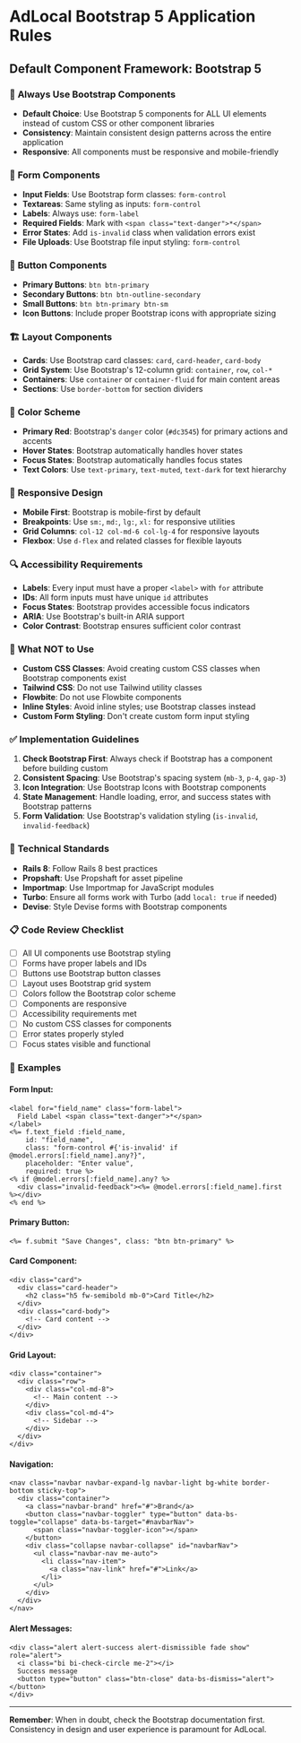 # AdLocal Bootstrap 5 Application Rules

## Default Component Framework: Bootstrap 5

### 🎨 **Always Use Bootstrap Components**
- **Default Choice**: Use Bootstrap 5 components for ALL UI elements instead of custom CSS or other component libraries
- **Consistency**: Maintain consistent design patterns across the entire application
- **Responsive**: All components must be responsive and mobile-friendly

### 📝 **Form Components**
- **Input Fields**: Use Bootstrap form classes: `form-control`
- **Textareas**: Same styling as inputs: `form-control`
- **Labels**: Always use: `form-label`
- **Required Fields**: Mark with `<span class="text-danger">*</span>`
- **Error States**: Add `is-invalid` class when validation errors exist
- **File Uploads**: Use Bootstrap file input styling: `form-control`

### 🔘 **Button Components**
- **Primary Buttons**: `btn btn-primary`
- **Secondary Buttons**: `btn btn-outline-secondary`
- **Small Buttons**: `btn btn-primary btn-sm`
- **Icon Buttons**: Include proper Bootstrap icons with appropriate sizing

### 🏗️ **Layout Components**
- **Cards**: Use Bootstrap card classes: `card`, `card-header`, `card-body`
- **Grid System**: Use Bootstrap's 12-column grid: `container`, `row`, `col-*`
- **Containers**: Use `container` or `container-fluid` for main content areas
- **Sections**: Use `border-bottom` for section dividers

### 🎯 **Color Scheme**
- **Primary Red**: Bootstrap's `danger` color (`#dc3545`) for primary actions and accents
- **Hover States**: Bootstrap automatically handles hover states
- **Focus States**: Bootstrap automatically handles focus states
- **Text Colors**: Use `text-primary`, `text-muted`, `text-dark` for text hierarchy

### 📱 **Responsive Design**
- **Mobile First**: Bootstrap is mobile-first by default
- **Breakpoints**: Use `sm:`, `md:`, `lg:`, `xl:` for responsive utilities
- **Grid Columns**: `col-12 col-md-6 col-lg-4` for responsive layouts
- **Flexbox**: Use `d-flex` and related classes for flexible layouts

### 🔍 **Accessibility Requirements**
- **Labels**: Every input must have a proper `<label>` with `for` attribute
- **IDs**: All form inputs must have unique `id` attributes
- **Focus States**: Bootstrap provides accessible focus indicators
- **ARIA**: Use Bootstrap's built-in ARIA support
- **Color Contrast**: Bootstrap ensures sufficient color contrast

### 🚫 **What NOT to Use**
- **Custom CSS Classes**: Avoid creating custom CSS classes when Bootstrap components exist
- **Tailwind CSS**: Do not use Tailwind utility classes
- **Flowbite**: Do not use Flowbite components
- **Inline Styles**: Avoid inline styles; use Bootstrap classes instead
- **Custom Form Styling**: Don't create custom form input styling

### ✅ **Implementation Guidelines**
1. **Check Bootstrap First**: Always check if Bootstrap has a component before building custom
2. **Consistent Spacing**: Use Bootstrap's spacing system (`mb-3`, `p-4`, `gap-3`)
3. **Icon Integration**: Use Bootstrap Icons with Bootstrap components
4. **State Management**: Handle loading, error, and success states with Bootstrap patterns
5. **Form Validation**: Use Bootstrap's validation styling (`is-invalid`, `invalid-feedback`)

### 🔧 **Technical Standards**
- **Rails 8**: Follow Rails 8 best practices
- **Propshaft**: Use Propshaft for asset pipeline
- **Importmap**: Use Importmap for JavaScript modules
- **Turbo**: Ensure all forms work with Turbo (add `local: true` if needed)
- **Devise**: Style Devise forms with Bootstrap components

### 📋 **Code Review Checklist**
- [ ] All UI components use Bootstrap styling
- [ ] Forms have proper labels and IDs
- [ ] Buttons use Bootstrap button classes
- [ ] Layout uses Bootstrap grid system
- [ ] Colors follow the Bootstrap color scheme
- [ ] Components are responsive
- [ ] Accessibility requirements met
- [ ] No custom CSS classes for components
- [ ] Error states properly styled
- [ ] Focus states visible and functional

### 🎨 **Examples**

#### Form Input:
```erb
<label for="field_name" class="form-label">
  Field Label <span class="text-danger">*</span>
</label>
<%= f.text_field :field_name, 
    id: "field_name",
    class: "form-control #{'is-invalid' if @model.errors[:field_name].any?}",
    placeholder: "Enter value",
    required: true %>
<% if @model.errors[:field_name].any? %>
  <div class="invalid-feedback"><%= @model.errors[:field_name].first %></div>
<% end %>
```

#### Primary Button:
```erb
<%= f.submit "Save Changes", class: "btn btn-primary" %>
```

#### Card Component:
```erb
<div class="card">
  <div class="card-header">
    <h2 class="h5 fw-semibold mb-0">Card Title</h2>
  </div>
  <div class="card-body">
    <!-- Card content -->
  </div>
</div>
```

#### Grid Layout:
```erb
<div class="container">
  <div class="row">
    <div class="col-md-8">
      <!-- Main content -->
    </div>
    <div class="col-md-4">
      <!-- Sidebar -->
    </div>
  </div>
</div>
```

#### Navigation:
```erb
<nav class="navbar navbar-expand-lg navbar-light bg-white border-bottom sticky-top">
  <div class="container">
    <a class="navbar-brand" href="#">Brand</a>
    <button class="navbar-toggler" type="button" data-bs-toggle="collapse" data-bs-target="#navbarNav">
      <span class="navbar-toggler-icon"></span>
    </button>
    <div class="collapse navbar-collapse" id="navbarNav">
      <ul class="navbar-nav me-auto">
        <li class="nav-item">
          <a class="nav-link" href="#">Link</a>
        </li>
      </ul>
    </div>
  </div>
</nav>
```

#### Alert Messages:
```erb
<div class="alert alert-success alert-dismissible fade show" role="alert">
  <i class="bi bi-check-circle me-2"></i>
  Success message
  <button type="button" class="btn-close" data-bs-dismiss="alert"></button>
</div>
```

---

**Remember**: When in doubt, check the Bootstrap documentation first. Consistency in design and user experience is paramount for AdLocal.
